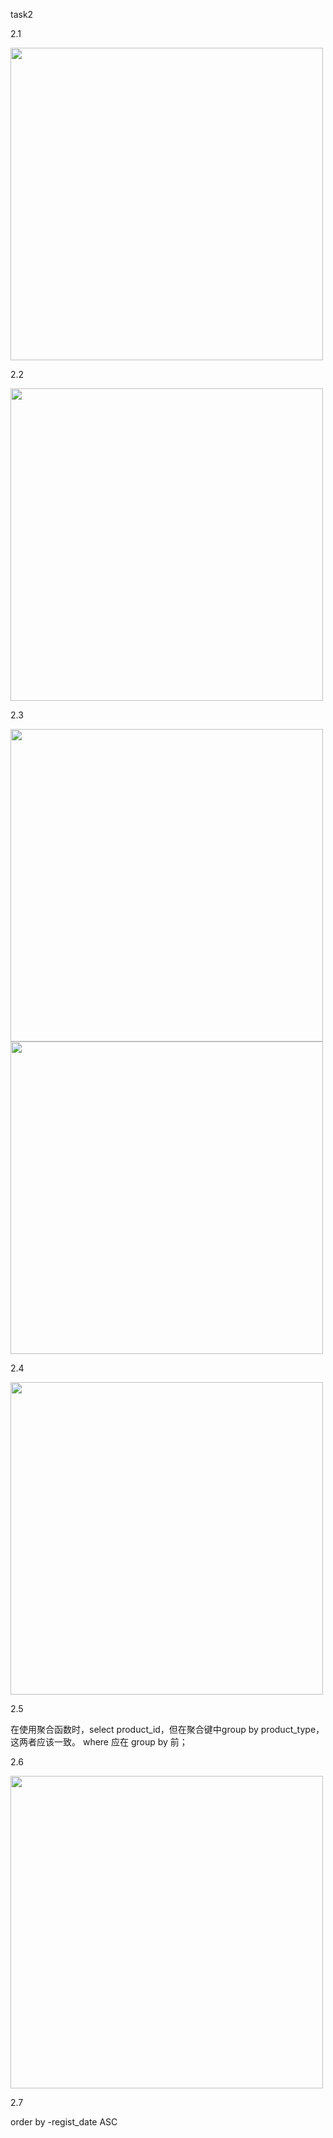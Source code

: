 task2

2.1

<img src='https://github.com/Pipapplepie/Solutions-to-Datawhale-SQL-Open-Source-Learnig---2022-9/blob/main/2.11.png' width='500'>

2.2

<img src='https://github.com/Pipapplepie/Solutions-to-Datawhale-SQL-Open-Source-Learnig---2022-9/blob/main/2.21.png' width='500'>

2.3

<img src='https://github.com/Pipapplepie/Solutions-to-Datawhale-SQL-Open-Source-Learnig---2022-9/blob/main/2.32.png' width='500'>

<img src='https://github.com/Pipapplepie/Solutions-to-Datawhale-SQL-Open-Source-Learnig---2022-9/blob/main/2.31.png' width='500'>

2.4

<img src='https://github.com/Pipapplepie/Solutions-to-Datawhale-SQL-Open-Source-Learnig---2022-9/blob/main/2.4.png' width='500'>

2.5

在使用聚合函数时，select product_id，但在聚合键中group by product_type，这两者应该一致。
where 应在 group by 前；

2.6

<img src='https://github.com/Pipapplepie/Solutions-to-Datawhale-SQL-Open-Source-Learnig---2022-9/blob/main/2.6.png' width='500'>

2.7

order by -regist_date ASC
